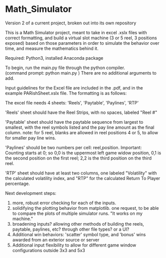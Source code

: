# Math_Simulator
Version 2 of a current project, broken out into its own repository

This is a Math Simulator project, meant to take in excel .xslx files with correct formatting, and build a virtual slot machine (3 or 5 reel, 3 positions exposed) based on those parameters in order to simulate the behavior over time, and measure the mathematics behind it. 

Required: Python3, installed Anaconda package

To begin, run the main.py file through the python compiler.  
(command prompt: python main.py )
There are no additional arguments to add. 



Input guidelines for the Excel file are included in the .pdf, and in the example PARishSheet.xslx file.  The formatting is as follows:

The excel file needs 4 sheets: 'Reels', 'Paytable', 'Paylines', 'RTP'

'Reels' sheet should have the Reel Strips, with no spaces, labeled "Reel #"

'Paytable' sheet should have the paytable sequence from largest to smallest, with the reel symbols listed and the pay line amount as the final column. note: for 5 reel, blanks are allowed in reel positions 4 or 5, to allow for smaller pay line wins. 

'Paylines' should be two numbers per cell: reel,position. Important: Counting starts at 0; so 0,0 is the uppermost left game widow position, 0,1 is the second position on the first reel; 2,2 is the third position on the third reel. 

'RTP' sheet should have at least two columns, one labeled "Volatility" with the calculated volatility index, and "RTP" for the calculated Return To Player percentage. 



Next development steps: 
1. more, robust error checking for each of the inputs. 
2. solidifying the plotting behavior from matplotlib. one request, to be able to compare the plots of multiple simulator runs. "It works on my machine."
3. broadening inputs? allowing other methods of building the reels, paytable, paylines, etc? through other file types? or a UI?
4. Additional win behaviors: 'scatter' symbol type, and 'bonus' wins awarded from an exterior source or server
5. Additional input flexibility to allow for different game window configurations outside 3x3 and 5x3
